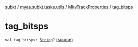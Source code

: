 [subkt](../../index.md) / [myaa.subkt.tasks.utils](../index.md) / [MkvTrackProperties](index.md) / [tag_bitsps](./tag_bitsps.md)

# tag_bitsps

`val tag_bitsps: `[`String`](https://kotlinlang.org/api/latest/jvm/stdlib/kotlin/-string/index.html)`?` [(source)](https://github.com/Myaamori/SubKt/blob/0.1.13/src/main/kotlin/myaa/subkt/tasks/utils/mkvmerge.kt#L103)